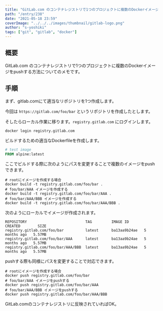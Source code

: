 ```yaml
---
title: "GitLab.com のコンテナレジストリで1つのプロジェクトに複数のDockerイメージをpushする"
path: "/entry/238"
date: "2021-05-18 23:59"
coverImage: "../../../images/thumbnail/gitlab-logo.png"
author: "s-yoshiki"
tags: ["git", "gitlab", "docker"]
---
```


## 概要

GitLab.com のコンテナレジストリで1つのプロジェクトに複数のDockerイメージをpushする方法についてのメモです。

## 手順

まず、gitlab.comにて適当なリポジトリを1つ作成します。

今回は `https://gitlab.com/foo/bar` というリポジトリを作成したとします。

そしたらローカル作業に移ります。`registry.gitlab.com` にログインします。

```shell
docker login registry.gitlab.com
```

ビルドするための適当なDockerfileを作成します。

```dockerfile
# test image
FROM alpine:latest
```

ここでビルドする際に次のようにパスを変更することで複数のイメージをpushできます。

```shell
# rootにイメージを作成する場合
docker build -t registry.gitlab.com/foo/bar .
# foo/bar/AAA イメージを作成する
docker build -t registry.gitlab.com/foo/bar/AAA .
# foo/bar/AAA/BBB イメージを作成する
docker build -t registry.gitlab.com/foo/bar/AAA/BBB .
```

次のようにローカルでイメージが作成されます。

```shell
REPOSITORY                           TAG         IMAGE ID       CREATED        SIZE
registry.gitlab.com/foo/bar          latest      ba13aa9b24ae   5 months ago   5.57MB
registry.gitlab.com/foo/bar/AAA      latest      ba13aa9b24ae   5 months ago   5.57MB
registry.gitlab.com/foo/bar/AAA/BBB  latest      ba13aa9b24ae   5 months ago   5.57MB
```

pushする際も同様にパスを変更することで対応できます。

```shell
# rootにイメージを作成する場合
docker push registry.gitlab.com/foo/bar
# foo/bar/AAA イメージをpushする
docker push registry.gitlab.com/foo/bar/AAA
# foo/bar/AAA/BBB イメージをpushする
docker push registry.gitlab.com/foo/bar/AAA/BBB
```

GitLab.comのコンテナレジストリに反映されていればOK。

